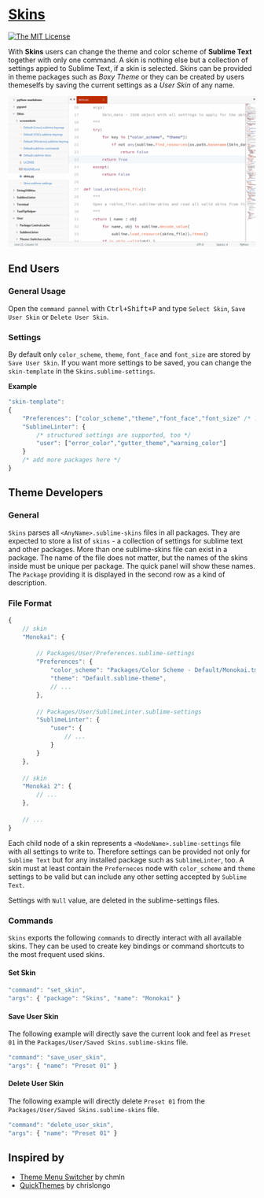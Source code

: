 # [Skins][home]
[![The MIT License](https://img.shields.io/badge/license-MIT-orange.svg?style=flat-square)](http://opensource.org/licenses/MIT)

With **Skins** users can change the theme and color scheme of **Sublime Text** together with only one command. A skin is nothing else but a collection of settings appied to Sublime Text, if a skin is selected. Skins can be provided in theme packages such as _Boxy Theme_ or they can be created by users themeselfs by saving the current settings as a _User Skin_ of any name.

![scr](screenshot.gif)

## End Users
### General Usage
Open the `command pannel` with <kbd>Ctrl+Shift+P</kbd> and type `Select Skin`, `Save User Skin` or `Delete User Skin`.


### Settings
By default only `color_scheme`, `theme`, `font_face` and `font_size` are stored by `Save User Skin`. If you want more settings to be saved, you can change the `skin-template` in the `Skins.sublime-settings`.

**Example**

```javascript
"skin-template":
{
	"Preferences": ["color_scheme","theme","font_face","font_size" /* ... */ ],
	"SublimeLinter": {
		/* structured settings are supported, too */
		"user": ["error_color","gutter_theme","warning_color"]
	}
	/* add more packages here */
}
```

## Theme Developers
### General
`Skins` parses all `<AnyName>.sublime-skins` files in all packages. They are expected to store a list of `skins` - a collection of settings for sublime text and other packages. More than one sublime-skins file can exist in a package. The name of the file does not matter, but the names of the skins inside must be unique per package. The quick panel will show these names. The `Package` providing it is displayed in the second row as a kind of description.

### File Format

```javascript
{
	// skin
	"Monokai": {

		// Packages/User/Preferences.sublime-settings
		"Preferences": {
			"color_scheme": "Packages/Color Scheme - Default/Monokai.tmTheme",
			"theme": "Default.sublime-theme",
			// ...
		},

		// Packages/User/SublimeLinter.sublime-settings
		"SublimeLinter": {
			"user": {
				// ...
			}
		}
	},

	// skin
	"Monokai 2": {
		// ...
	},

	// ...
}
```

Each child node of a skin represents a `<NodeName>.sublime-settings` file with all settings to write to. Therefore settings can be provided not only for `Sublime Text` but for any installed package such as `SublimeLinter`, too. A skin must at least contain the `Preferneces` node with `color_scheme` and `theme` settings to be valid but can include any other setting accepted by `Sublime Text`.

Settings with `Null` value, are deleted in the sublime-settings files.

### Commands
`Skins` exports the following `commands` to directly interact with all available skins. They can be used to create key bindings or command shortcuts to the most frequent used skins.

#### Set Skin

```javascript
"command": "set_skin",
"args": { "package": "Skins", "name": "Monokai" }
```

#### Save User Skin

The following example will directly save the current look and feel as `Preset 01` in the `Packages/User/Saved Skins.sublime-skins` file.

```javascript
"command": "save_user_skin",
"args": { "name": "Preset 01" }
```

#### Delete User Skin

The following example will directly delete `Preset 01` from the `Packages/User/Saved Skins.sublime-skins` file.

```javascript
"command": "delete_user_skin",
"args": { "name": "Preset 01" }
```

## Inspired by
- [Theme Menu Switcher][themeswitcher] by chmln
- [QuickThemes][quickthemes] by chrislongo

[home]:						<https://github.com/deathaxe/sublime-skins>
[themeswitcher]:	<https://github.com/chmln/sublime-text-theme-switcher-menu>
[quickthemes]:		<https://github.com/chrislongo/QuickThemes>
